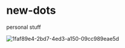 # new-dots
personal stuff



![1faf89e4-2bd7-4ed3-a150-09cc989eae5d](https://github.com/ssamin69/new-dots/assets/72408262/25d7b90a-77f4-47ca-959e-10a3b9d04a58)
